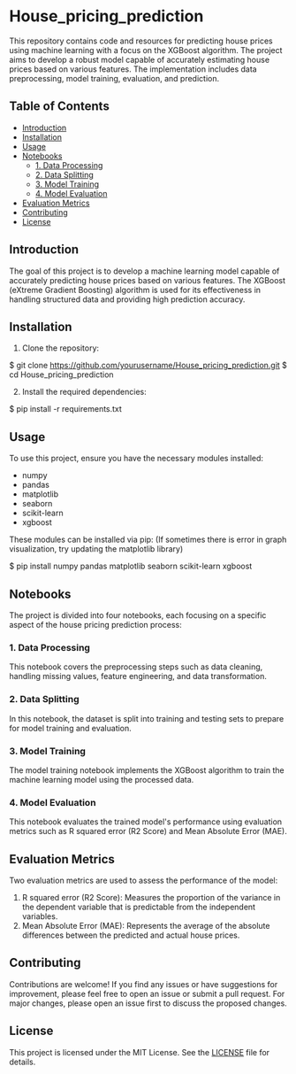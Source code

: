 # House_pricing_prediction
This repository contains code and resources for predicting house prices using machine learning with a focus on the XGBoost algorithm. The project aims to develop a robust model capable of accurately estimating house prices based on various features. The implementation includes data preprocessing, model training, evaluation, and prediction.

## Table of Contents

- [Introduction](#introduction)
- [Installation](#installation)
- [Usage](#usage)
- [Notebooks](#notebooks)
  - [1. Data Processing](#1-data-processing)
  - [2. Data Splitting](#2-data-splitting)
  - [3. Model Training](#3-model-training)
  - [4. Model Evaluation](#4-model-evaluation)
- [Evaluation Metrics](#evaluation-metrics)
- [Contributing](#contributing)
- [License](#license)

## Introduction

The goal of this project is to develop a machine learning model capable of accurately predicting house prices based on various features. The XGBoost (eXtreme Gradient Boosting) algorithm is used for its effectiveness in handling structured data and providing high prediction accuracy.

## Installation

1. Clone the repository:

$ git clone https://github.com/yourusername/House_pricing_prediction.git
$ cd House_pricing_prediction


2. Install the required dependencies:

$ pip install -r requirements.txt


## Usage

To use this project, ensure you have the necessary modules installed:

- numpy
- pandas
- matplotlib
- seaborn
- scikit-learn
- xgboost

These modules can be installed via pip:
(If sometimes there is error in graph visualization, try updating the matplotlib library)

$ pip install numpy pandas matplotlib seaborn scikit-learn xgboost

## Notebooks

The project is divided into four notebooks, each focusing on a specific aspect of the house pricing prediction process:

### 1. Data Processing

This notebook covers the preprocessing steps such as data cleaning, handling missing values, feature engineering, and data transformation.

### 2. Data Splitting

In this notebook, the dataset is split into training and testing sets to prepare for model training and evaluation.

### 3. Model Training

The model training notebook implements the XGBoost algorithm to train the machine learning model using the processed data.

### 4. Model Evaluation

This notebook evaluates the trained model's performance using evaluation metrics such as R squared error (R2 Score) and Mean Absolute Error (MAE).

## Evaluation Metrics

Two evaluation metrics are used to assess the performance of the model:

1. R squared error (R2 Score): Measures the proportion of the variance in the dependent variable that is predictable from the independent variables.
2. Mean Absolute Error (MAE): Represents the average of the absolute differences between the predicted and actual house prices.

## Contributing

Contributions are welcome! If you find any issues or have suggestions for improvement, please feel free to open an issue or submit a pull request. For major changes, please open an issue first to discuss the proposed changes.

## License

This project is licensed under the MIT License. See the [LICENSE](LICENSE) file for details.

